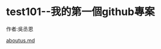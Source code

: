 # test101--我的第一個github專案

作者:吳丞恩

[aboutus.md](https://github.com/o5xNo/test101/blob/main/aboutus.md)
